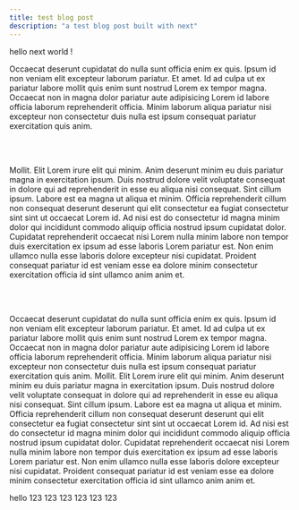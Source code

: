 ```yaml
---
title: test blog post 
description: "a test blog post built with next" 
--- 
```


hello next world ! 

Occaecat deserunt cupidatat do nulla sunt officia enim ex quis. Ipsum id non veniam elit excepteur laborum pariatur. Et amet. Id ad culpa ut ex pariatur labore mollit quis enim sunt nostrud Lorem ex tempor magna. Occaecat non in magna dolor pariatur aute adipisicing Lorem id labore officia laborum reprehenderit officia. Minim laborum aliqua pariatur nisi excepteur non consectetur duis nulla est ipsum consequat pariatur exercitation quis anim.

<br />
<br />



 Mollit. Elit Lorem irure elit qui minim. Anim deserunt minim eu duis pariatur magna in exercitation ipsum. Duis nostrud dolore velit voluptate consequat in dolore qui ad reprehenderit in esse eu aliqua nisi consequat. Sint cillum ipsum. Labore est ea magna ut aliqua et minim. Officia reprehenderit cillum non consequat deserunt deserunt qui elit consectetur ea fugiat consectetur sint sint ut occaecat Lorem id. Ad nisi est do consectetur id magna minim dolor qui incididunt commodo aliquip officia nostrud ipsum cupidatat dolor. Cupidatat reprehenderit occaecat nisi Lorem nulla minim labore non tempor duis exercitation ex ipsum ad esse laboris Lorem pariatur est. Non enim ullamco nulla esse laboris dolore excepteur nisi cupidatat. Proident consequat pariatur id est veniam esse ea dolore minim consectetur exercitation officia id sint ullamco anim anim et.


<br />
<br />


Occaecat deserunt cupidatat do nulla sunt officia enim ex quis. Ipsum id non veniam elit excepteur laborum pariatur. Et amet. Id ad culpa ut ex pariatur labore mollit quis enim sunt nostrud Lorem ex tempor magna. Occaecat non in magna dolor pariatur aute adipisicing Lorem id labore officia laborum reprehenderit officia. Minim laborum aliqua pariatur nisi excepteur non consectetur duis nulla est ipsum consequat pariatur exercitation quis anim. Mollit. Elit Lorem irure elit qui minim. Anim deserunt minim eu duis pariatur magna in exercitation ipsum. Duis nostrud dolore velit voluptate consequat in dolore qui ad reprehenderit in esse eu aliqua nisi consequat. Sint cillum ipsum. Labore est ea magna ut aliqua et minim. Officia reprehenderit cillum non consequat deserunt deserunt qui elit consectetur ea fugiat consectetur sint sint ut occaecat Lorem id. Ad nisi est do consectetur id magna minim dolor qui incididunt commodo aliquip officia nostrud ipsum cupidatat dolor. Cupidatat reprehenderit occaecat nisi Lorem nulla minim labore non tempor duis exercitation ex ipsum ad esse laboris Lorem pariatur est. Non enim ullamco nulla esse laboris dolore excepteur nisi cupidatat. Proident consequat pariatur id est veniam esse ea dolore minim consectetur exercitation officia id sint ullamco anim anim et.


hello 123 123 123 123 123 123 